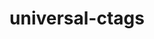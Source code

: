 ---
title: "universal-ctags"
layout: cache
categories: [package, develop-2024-05-26]
meta: {"versions": ["6.1.20240505.0"], "compilers": ["gcc@=10.2.1", "gcc@=7.5.0"], "oss": ["centos7", "ubuntu18.04"], "platforms": ["linux"], "targets": ["x86_64_v3"], "stacks": ["developer-tools", "developer-tools-manylinux2014", "root"], "num_specs": 2, "num_specs_by_stack": {"developer-tools-manylinux2014": 1, "root": 2, "developer-tools": 1}}
spec_details: [{"hash": "yponx3amz3hmaebj3sis5lwtqazyhdka", "compiler": "gcc@=10.2.1", "versions": ["6.1.20240505.0"], "os": "centos7", "platform": "linux", "target": "x86_64_v3", "variants": ["build_system=autotools"], "stacks": ["developer-tools-manylinux2014", "root"], "size": "-", "tarball": "https://binaries.spack.io/releases/develop-2024-05-26/build_cache/linux-centos7-x86_64_v3/gcc-10.2.1/universal-ctags-6.1.20240505.0/linux-centos7-x86_64_v3-gcc-10.2.1-universal-ctags-6.1.20240505.0-yponx3amz3hmaebj3sis5lwtqazyhdka.spack"}, {"hash": "n6xuubroaqc3qs7cgcr3g2l24zkg7so7", "compiler": "gcc@=7.5.0", "versions": ["6.1.20240505.0"], "os": "ubuntu18.04", "platform": "linux", "target": "x86_64_v3", "variants": ["build_system=autotools"], "stacks": ["root", "developer-tools"], "size": "-", "tarball": "https://binaries.spack.io/releases/develop-2024-05-26/build_cache/linux-ubuntu18.04-x86_64_v3/gcc-7.5.0/universal-ctags-6.1.20240505.0/linux-ubuntu18.04-x86_64_v3-gcc-7.5.0-universal-ctags-6.1.20240505.0-n6xuubroaqc3qs7cgcr3g2l24zkg7so7.spack"}]
---